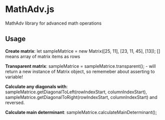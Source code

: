 # MathAdv.js
MathAdv library for advanced math operations

## Usage
**Create matrix**: let sampleMatrice = new Matrix([25, 11], [23, 11, 45], [13]);
[] means array of matrix items as rows

**Transparent matrix**: sampleMatrice = sampleMatrice.transparent(); - will return a new instance of Matrix object, so rememeber about asserting to variable!

**Calculate any diagonals with**: sampleMatrice.getDiagonalToLeft(rowIndexStart, columnIndexStart), sampleMatrice.getDiagonalToRight(rowIndexStart, columnIndexStart) and reversed.

**Calculate main determinant**: sampleMatrice.calculateMainDeterminant();
